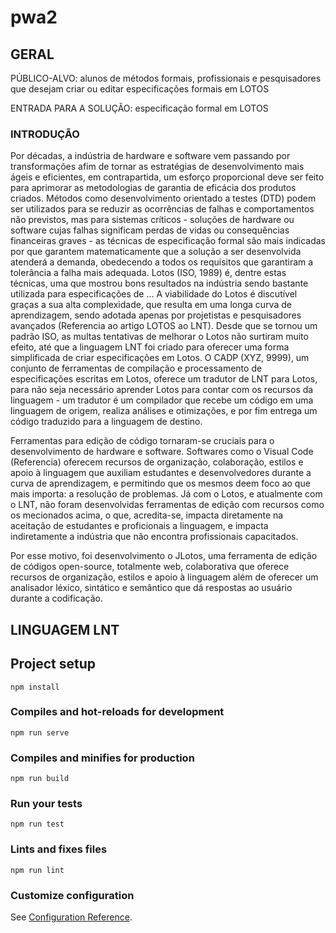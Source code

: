 # pwa2

## GERAL

PÚBLICO-ALVO: alunos de métodos formais, profissionais e pesquisadores que desejam criar ou editar especificações formais em LOTOS

ENTRADA PARA A SOLUÇÃO: especificação formal em LOTOS

### INTRODUÇÃO

Por décadas, a indústria de hardware e software vem passando por transformações afim de tornar as estratégias de desenvolvimento mais ágeis e eficientes, em contrapartida, um esforço proporcional deve ser feito para aprimorar as metodologias de garantia de eficácia dos produtos criados. Métodos como desenvolvimento orientado a testes (DTD) podem ser utilizados para se reduzir as ocorrências de falhas e comportamentos não previstos, mas para sistemas críticos - soluções de hardware ou software cujas falhas significam perdas de vidas ou consequências financeiras graves - as técnicas de especificação formal são mais indicadas por que garantem matematicamente que a solução a ser desenvolvida atenderá a demanda, obedecendo a todos os requisitos que garantiram a tolerância a falha mais adequada. Lotos (ISO, 1989) é, dentre estas técnicas, uma que mostrou bons resultados na indústria sendo bastante utilizada para especificações de ... A viabilidade do Lotos é discutível graças a sua alta complexidade, que resulta em uma longa curva de aprendizagem, sendo adotada apenas por projetistas e pesquisadores avançados (Referencia ao artigo LOTOS ao LNT). Desde que se tornou um padrão ISO, as multas tentativas de melhorar o Lotos não surtiram muito efeito, até que a linguagem LNT foi criado para oferecer uma forma simplificada de criar especificações em Lotos. O CADP (XYZ, 9999), um conjunto de ferramentas de compilação e processamento de especificações escritas em Lotos, oferece um tradutor de LNT para Lotos, para não seja necessário aprender Lotos para contar com os recursos da linguagem - um tradutor é um compilador que recebe um código em uma linguagem de origem, realiza análises e otimizações, e por fim entrega um código traduzido para a linguagem de destino.

Ferramentas para edição de código tornaram-se cruciais para o desenvolvimento de hardware e software. Softwares como o Visual Code (Referencia) oferecem recursos de organização, colaboração, estilos e apoio à linguagem que auxiliam estudantes e desenvolvedores durante a curva de aprendizagem, e permitindo que os mesmos deem foco ao que mais importa: a resolução de problemas. Já com o Lotos, e atualmente com o LNT, não foram desenvolvidas ferramentas de edição com recursos como os mecionados acima, o que, acredita-se, impacta diretamente na aceitação de estudantes e proficionais a linguagem, e impacta indiretamente a indústria que não encontra profissionais capacitados.

Por esse motivo, foi desenvolvimento o JLotos, uma ferramenta de edição de códigos open-source, totalmente web, colaborativa que oferece recursos de organização, estilos e apoio à linguagem além de oferecer um analisador léxico, sintático e semântico que dá respostas ao usuário durante a codificação.

## LINGUAGEM LNT

## Project setup
```
npm install
```

### Compiles and hot-reloads for development
```
npm run serve
```

### Compiles and minifies for production
```
npm run build
```

### Run your tests
```
npm run test
```

### Lints and fixes files
```
npm run lint
```

### Customize configuration
See [Configuration Reference](https://cli.vuejs.org/config/).